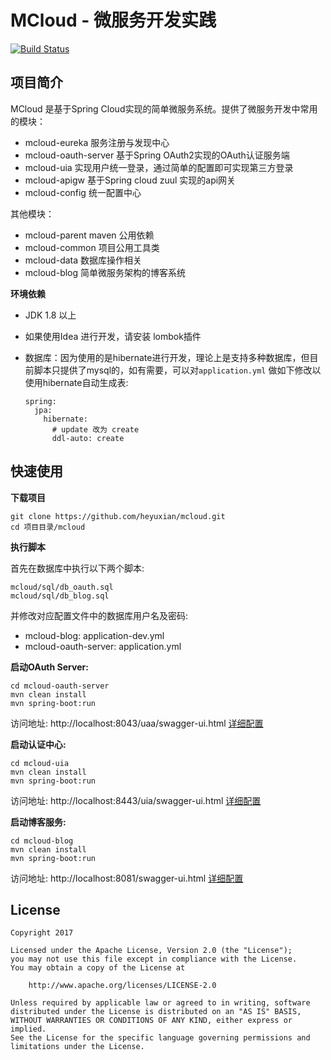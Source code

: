 # MCloud - 微服务开发实践
[![Build Status](https://www.travis-ci.org/heyuxian/mcloud.svg?branch=master)](https://www.travis-ci.org/heyuxian/mcloud)

## 项目简介

MCloud 是基于Spring Cloud实现的简单微服务系统。提供了微服务开发中常用的模块：

- mcloud-eureka 服务注册与发现中心
- mcloud-oauth-server 基于Spring OAuth2实现的OAuth认证服务端
- mcloud-uia 实现用户统一登录，通过简单的配置即可实现第三方登录
- mcloud-apigw 基于Spring cloud zuul 实现的api网关
- mcloud-config 统一配置中心

其他模块：

- mcloud-parent maven 公用依赖
- mcloud-common 项目公用工具类
- mcloud-data 数据库操作相关
- mcloud-blog 简单微服务架构的博客系统

**环境依赖**

- JDK 1.8 以上

- 如果使用Idea 进行开发，请安装 lombok插件

- 数据库：因为使用的是hibernate进行开发，理论上是支持多种数据库，但目前脚本只提供了mysql的，如有需要，可以对`application.yml` 做如下修改以使用hibernate自动生成表:

  ```
  spring:
    jpa:
      hibernate:
        # update 改为 create
        ddl-auto: create
  ```

## 快速使用

**下载项目**

```
git clone https://github.com/heyuxian/mcloud.git
cd 项目目录/mcloud
```

**执行脚本**

首先在数据库中执行以下两个脚本:

```
mcloud/sql/db_oauth.sql
mcloud/sql/db_blog.sql
```

并修改对应配置文件中的数据库用户名及密码:

- mcloud-blog: application-dev.yml
- mcloud-oauth-server: application.yml

**启动OAuth Server:**

```
cd mcloud-oauth-server
mvn clean install
mvn spring-boot:run
```

访问地址: http://localhost:8043/uaa/swagger-ui.html [详细配置](mcloud-oauth-server/README.md)

**启动认证中心:**

```
cd mcloud-uia
mvn clean install
mvn spring-boot:run
```
访问地址: http://localhost:8443/uia/swagger-ui.html [详细配置](mcloud-uia/README.md)

**启动博客服务:**

```
cd mcloud-blog
mvn clean install
mvn spring-boot:run
```
访问地址: http://localhost:8081/swagger-ui.html [详细配置](mcloud-blog/README.md)

## License

```
Copyright 2017

Licensed under the Apache License, Version 2.0 (the "License");
you may not use this file except in compliance with the License.
You may obtain a copy of the License at

    http://www.apache.org/licenses/LICENSE-2.0

Unless required by applicable law or agreed to in writing, software
distributed under the License is distributed on an "AS IS" BASIS,
WITHOUT WARRANTIES OR CONDITIONS OF ANY KIND, either express or implied.
See the License for the specific language governing permissions and
limitations under the License.
```
